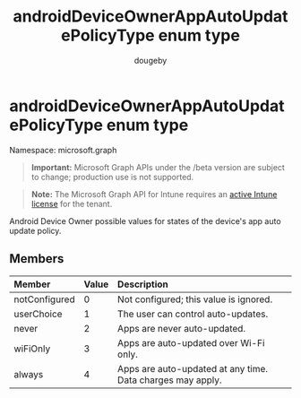 ﻿---
title: "androidDeviceOwnerAppAutoUpdatePolicyType enum type"
description: "Android Device Owner possible values for states of the device's app auto update policy."
author: "dougeby"
localization_priority: Normal
ms.prod: "intune"
doc_type: enumPageType
---

# androidDeviceOwnerAppAutoUpdatePolicyType enum type

Namespace: microsoft.graph

> **Important:** Microsoft Graph APIs under the /beta version are subject to change; production use is not supported.

> **Note:** The Microsoft Graph API for Intune requires an [active Intune license](https://go.microsoft.com/fwlink/?linkid=839381) for the tenant.

Android Device Owner possible values for states of the device's app auto update policy.

## Members

| Member        | Value | Description                                                |
| :------------ | :---- | :--------------------------------------------------------- |
| notConfigured | 0     | Not configured; this value is ignored.                     |
| userChoice    | 1     | The user can control auto-updates.                         |
| never         | 2     | Apps are never auto-updated.                               |
| wiFiOnly      | 3     | Apps are auto-updated over Wi-Fi only.                     |
| always        | 4     | Apps are auto-updated at any time. Data charges may apply. |
